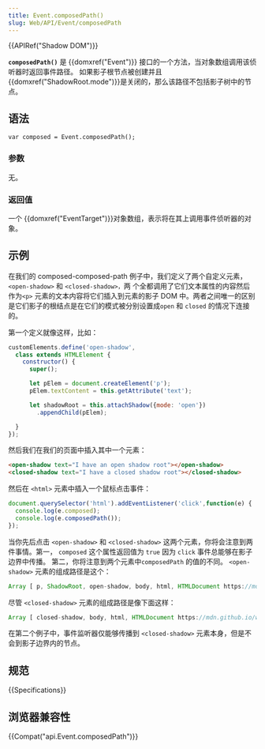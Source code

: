 ```yaml
---
title: Event.composedPath()
slug: Web/API/Event/composedPath
---
```

{{APIRef("Shadow DOM")}}

**`composedPath()`** 是 {{domxref("Event")}} 接口的一个方法，当对象数组调用该侦听器时返回事件路径。 如果影子根节点被创建并且{{domxref("ShadowRoot.mode")}}是关闭的，那么该路径不包括影子树中的节点。

## 语法

```plain
var composed = Event.composedPath();
```

### 参数

无。

### 返回值

一个 {{domxref("EventTarget")}}对象数组，表示将在其上调用事件侦听器的对象。

## 示例

在我们的 composed-composed-path 例子中，我们定义了两个自定义元素，`<open-shadow>` 和 `<closed-shadow>，`两 个全都调用了它们文本属性的内容然后作为`<p>` 元素的文本内容将它们插入到元素的影子 DOM 中。两者之间唯一的区别是它们影子的根结点是在它们的模式被分别设置成`open` 和 `closed` 的情况下连接的。

第一个定义就像这样，比如：

```js
customElements.define('open-shadow',
  class extends HTMLElement {
    constructor() {
      super();

      let pElem = document.createElement('p');
      pElem.textContent = this.getAttribute('text');

      let shadowRoot = this.attachShadow({mode: 'open'})
        .appendChild(pElem);

  }
});
```

然后我们在我们的页面中插入其中一个元素：

```html
<open-shadow text="I have an open shadow root"></open-shadow>
<closed-shadow text="I have a closed shadow root"></closed-shadow>
```

然后在 `<html>` 元素中插入一个鼠标点击事件：

```js
document.querySelector('html').addEventListener('click',function(e) {
  console.log(e.composed);
  console.log(e.composedPath());
});
```

当你先后点击 `<open-shadow>` 和 `<closed-shadow>` 这两个元素，你将会注意到两件事情。第一， `composed` 这个属性返回值为 `true` 因为 `click` 事件总能够在影子边界中传播。 第二，你将注意到两个元素中`composedPath` 的值的不同。 `<open-shadow>` 元素的组成路径是这个：

```js
Array [ p, ShadowRoot, open-shadow, body, html, HTMLDocument https://mdn.github.io/web-components-examples/composed-composed-path/, Window ]
```

尽管 `<closed-shadow>` 元素的组成路径是像下面这样：

```js
Array [ closed-shadow, body, html, HTMLDocument https://mdn.github.io/web-components-examples/composed-composed-path/, Window ]
```

在第二个例子中，事件监听器仅能够传播到 `<closed-shadow>` 元素本身，但是不会到影子边界内的节点。

## 规范

{{Specifications}}

## 浏览器兼容性

{{Compat("api.Event.composedPath")}}
